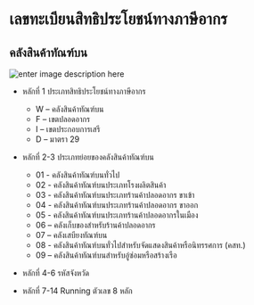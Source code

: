 เลขทะเบียนสิทธิประโยชน์ทางภาษีอากร
==

## คลังสินค้าทัณฑ์บน

![enter image description here](https://github.com/yosarawut/ThaiCustomsClearanceHandbook/raw/master/e-tax-manual/img/tax-incentive-no-1.jpg)

- หลักที่ 1 ประเภทสิทธิประโยชน์ทางภาษีอากร
	* W – คลังสินค้าทัณฑ์บน
	* F – เขตปลอดอากร
	* I – เขตประกอบการเสรี
	* D – มาตรา  29

- หลักที่ 2-3 ประเภทย่อยของคลังสินค้าทัณฑ์บน
	- 01 - คลังสินค้าทัณฑ์บนทั่วไป 
	- 02  - คลังสินค้าทัณฑ์บนประเภทโรงผลิตสินค้า
	- 03  - คลังสินค้าทัณฑ์บนประเภทร้านค้าปลอดอากร ขาเข้า
	- 04  - คลังสินค้าทัณฑ์บนประเภทร้านค้าปลอดอากร ขาออก
	- 05  - คลังสินค้าทัณฑ์บนประเภทร้านค้าปลอดอากรในเมือง
	- 06  – คลังเก็บของสำหรับร้านค้าปลอดอากร
	- 07  – คลังเสบียงทัณฑ์บน
	- 08  - คลังสินค้าทัณฑ์บนทั่วไปสำหรับจัดแสดงสินค้าหรือนิทรรศการ  (คสท.)
	- 09  – คลังสินค้าทัณฑ์บนสำหรับอู่ซ่อมหรือสร้างเรือ

- หลักที่ 4-6 รหัสจังหวัด 
- หลักที่ 7-14  Running ตัวเลข 8 หลัก
<!--stackedit_data:
eyJoaXN0b3J5IjpbLTQzODExNTIzMCwzODQwNTQ1NjgsLTYxND
MzMjY4MywtMTYwNDgyNzMyMV19
-->